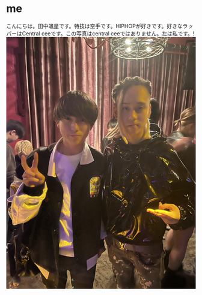 # me
こんにちは。田中颯星です。特技は空手です。HIPHOPが好きです。好きなラッパーはCentral ceeです。この写真はcentral ceeではありません。左は私です。!![alt text](S__193052675-1.jpg)


